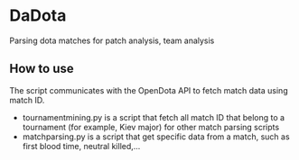# DaDota
Parsing dota matches for patch analysis, team analysis

## How to use
The script communicates with the OpenDota API to fetch match data using match ID.

* tournamentmining.py is a script that fetch all match ID that belong to a tournament (for example, Kiev major) for other match parsing scripts
* matchparsing.py is a script that get specific data from a match, such as first blood time, neutral killed,...

